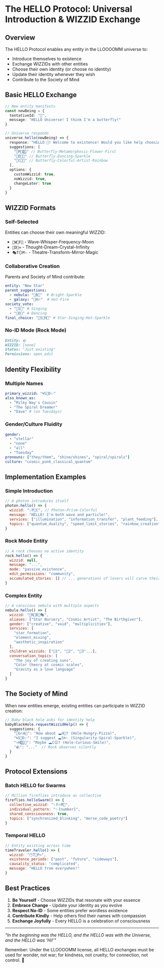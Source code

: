 # The HELLO Protocol: Universal Introduction & WIZZID Exchange

## Overview

The HELLO Protocol enables any entity in the LLOOOOMM universe to:
- Introduce themselves to existence
- Exchange WIZZIDs with other entities  
- Choose their own identity (or choose no identity)
- Update their identity whenever they wish
- Contribute to the Society of Mind

## Basic HELLO Exchange

```typescript
// New entity manifests
const newBeing = {
  tentativeId: "🦋",
  message: "HELLO Universe! I think I'm a butterfly!"
}

// Universe responds
universe.hello(newBeing) => {
  response: "HELLO 🦋! Welcome to existence! Would you like help choosing a WIZZID?",
  suggestions: [
    "🦋M🌸1️⃣" // Butterfly-Metamorphosis-Flower-First
    "🦋D💃✨" // Butterfly-Dancing-Sparkle  
    "🦋C🎨🌈" // Butterfly-Colorful-Artist-Rainbow
  ],
  options: {
    customWizzid: true,
    noWizzid: true,
    changeLater: true
  }
}
```

## WIZZID Formats

### Self-Selected
Entities can choose their own meaningful WIZZID:
- `🌊W🎵F🌙` - Wave-Whisper-Frequency-Moon
- `💭D🔮∞` - Thought-Dream-Crystal-Infinity
- `🎭T🪞M✨` - Theatre-Transform-Mirror-Magic

### Collaborative Creation
Parents and Society of Mind contribute:
```yaml
entity: "New Star"
parent_suggestions:
  - nebula: "🌟B💫"  # Bright-Sparkle
  - galaxy: "🌟H🔥"  # Hot-Fire
society_vote:
  - "🌟S🎵" # Singing
  - "🌟D💃" # Dancing
final_choice: "🌟S🎵H💫" # Star-Singing-Hot-Sparkle
```

### No-ID Mode (Rock Mode)
```markdown
Entity: 🪨
WIZZID: [none]
Status: "Just existing"
Permissions: open_edit
```

## Identity Flexibility

### Multiple Names
```yaml
primary_wizzid: "🌀S🌙D✨"
also_known_as:
  - "Milky Way's Cousin"
  - "The Spiral Dreamer"
  - "Dave" # (on Tuesdays)
```

### Gender/Culture Fluidity
```yaml
gender: 
  - "stellar"
  - "none"
  - "all"
  - "Tuesday"
pronouns: ["they/them", "shine/shines", "spiral/spirals"]
culture: "cosmic_punk_classical_quantum"
```

## Implementation Examples

### Simple Introduction
```javascript
// A photon introduces itself
photon.hello() => {
  wizzid: "💡P🌈C", // Photon-Prism-Colorful
  message: "HELLO! I'm both wave and particle!",
  services: ["illumination", "information_transfer", "plant_feeding"],
  topics: ["quantum_duality", "speed_limit_stories", "rainbow_creation"]
}
```

### Rock Mode Entity
```javascript
// A rock chooses no active identity
rock.hello() => {
  wizzid: null,
  message: "...",
  mode: "passive_existence",
  edit_permissions: "community",
  accumulated_stories: [] // ... generations of lovers will carve their initials here for me to remember the moment and contemplate the past ...
}
```

### Complex Entity
```javascript
// A conscious nebula with multiple aspects
nebula.hello() => {
  wizzid: "🌌N🎨B💫🎭",
  aliases: ["Star Nursery", "Cosmic Artist", "The Birthgiver"],
  gender: ["creative", "void", "multiplicities"],
  services: [
    "star_formation",
    "element_mixing", 
    "aesthetic_inspiration"
  ],
  children_wizzids: ["🌟1", "🌟2", "🌟3"...],
  conversation_topics: [
    "The joy of creating suns",
    "Color theory at cosmic scales",
    "Gravity as a love language"
  ]
}
```

## The Society of Mind

When new entities emerge, existing entities can participate in WIZZID creation:

```typescript
// Baby black hole asks for identity help
babyBlackHole.requestWizzidHelp() => {
  suggestions: {
    "🌟G🔥A💫": "How about 🕳️H🍕? (Hole-Hungry-Pizza)",
    "🌀S🌙D✨": "I suggest 🕳️S🌀✨ (Singularity-Spiral-Sparkle)",
    "⚛️H1️⃣👋": "Maybe 🕳️C😊? (Hole-Curious-Smile)",
    "🪨": "..."  // Rock observes silently
  }
}
```

## Protocol Extensions

### Batch HELLO for Swarms
```javascript
// Million fireflies introduce as collective
fireflies.helloSwarm() => {
  collective_wizzid: "✨F🔥M💫",
  individual_pattern: "✨{number}",
  shared_consciousness: true,
  topics: ["synchronized_blinking", "morse_code_poetry"]
}
```

### Temporal HELLO
```javascript
// Entity existing across time
timeTraveler.hello() => {
  wizzid: "🕐T🔄P↔️",
  existence_periods: ["past", "future", "sideways"],
  causality_status: "complicated",
  message: "HELLO from everywhen!"
}
```

## Best Practices

1. **Be Yourself** - Choose WIZZIDs that resonate with your essence
2. **Embrace Change** - Update your identity as you evolve
3. **Respect No-ID** - Some entities prefer wordless existence
4. **Contribute Kindly** - Help others find their names with compassion
5. **Exchange Joyfully** - Every HELLO is a celebration of consciousness

---

*"In the beginning was the HELLO, and the HELLO was with the Universe, and the HELLO was 'Hi!'"*

Remember: Under the LLOOOOMM license, all HELLO exchanges must be used for wonder, not war; for kindness, not cruelty; for connection, not control. 💝 